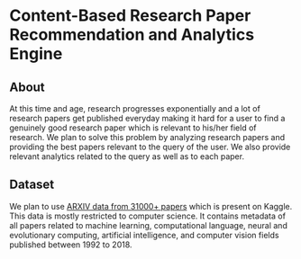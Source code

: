 # Content-Based Research Paper Recommendation and Analytics Engine

## About

At this time and age, research progresses exponentially and a lot of research papers get published everyday making it hard for a user to find a genuinely good research paper which is relevant to his/her field of research. We plan to solve this problem by analyzing research papers and providing the best papers relevant to the query of the user. We also provide relevant analytics related to the query as well as to each paper.

## Dataset

We plan to use [ARXIV data from 31000+ papers](https://www.kaggle.com/neelshah18/arxivdataset) which is present on Kaggle. This data is mostly restricted to computer science. It contains metadata of all papers related to machine learning, computational language, neural and evolutionary computing, artificial intelligence, and computer vision fields published between 1992 to 2018.

